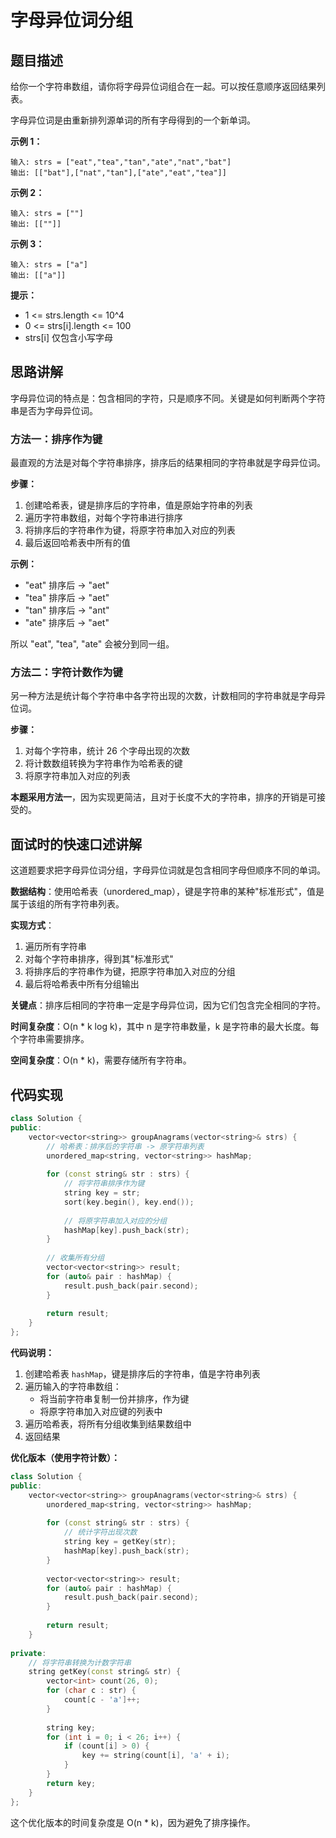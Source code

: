 # 字母异位词分组

## 题目描述

给你一个字符串数组，请你将字母异位词组合在一起。可以按任意顺序返回结果列表。

字母异位词是由重新排列源单词的所有字母得到的一个新单词。

**示例 1：**
```
输入: strs = ["eat","tea","tan","ate","nat","bat"]
输出: [["bat"],["nat","tan"],["ate","eat","tea"]]
```

**示例 2：**
```
输入: strs = [""]
输出: [[""]]
```

**示例 3：**
```
输入: strs = ["a"]
输出: [["a"]]
```

**提示：**
- 1 <= strs.length <= 10^4
- 0 <= strs[i].length <= 100
- strs[i] 仅包含小写字母

## 思路讲解

字母异位词的特点是：包含相同的字符，只是顺序不同。关键是如何判断两个字符串是否为字母异位词。

### 方法一：排序作为键
最直观的方法是对每个字符串排序，排序后的结果相同的字符串就是字母异位词。

**步骤：**
1. 创建哈希表，键是排序后的字符串，值是原始字符串的列表
2. 遍历字符串数组，对每个字符串进行排序
3. 将排序后的字符串作为键，将原字符串加入对应的列表
4. 最后返回哈希表中所有的值

**示例：**
- "eat" 排序后 -> "aet"
- "tea" 排序后 -> "aet"
- "tan" 排序后 -> "ant"
- "ate" 排序后 -> "aet"

所以 "eat", "tea", "ate" 会被分到同一组。

### 方法二：字符计数作为键
另一种方法是统计每个字符串中各字符出现的次数，计数相同的字符串就是字母异位词。

**步骤：**
1. 对每个字符串，统计 26 个字母出现的次数
2. 将计数数组转换为字符串作为哈希表的键
3. 将原字符串加入对应的列表

**本题采用方法一**，因为实现更简洁，且对于长度不大的字符串，排序的开销是可接受的。

## 面试时的快速口述讲解

这道题要求把字母异位词分组，字母异位词就是包含相同字母但顺序不同的单词。

**数据结构**：使用哈希表（unordered_map），键是字符串的某种"标准形式"，值是属于该组的所有字符串列表。

**实现方式**：
1. 遍历所有字符串
2. 对每个字符串排序，得到其"标准形式"
3. 将排序后的字符串作为键，把原字符串加入对应的分组
4. 最后将哈希表中所有分组输出

**关键点**：排序后相同的字符串一定是字母异位词，因为它们包含完全相同的字符。

**时间复杂度**：O(n * k log k)，其中 n 是字符串数量，k 是字符串的最大长度。每个字符串需要排序。

**空间复杂度**：O(n * k)，需要存储所有字符串。

## 代码实现

```cpp
class Solution {
public:
    vector<vector<string>> groupAnagrams(vector<string>& strs) {
        // 哈希表：排序后的字符串 -> 原字符串列表
        unordered_map<string, vector<string>> hashMap;
        
        for (const string& str : strs) {
            // 将字符串排序作为键
            string key = str;
            sort(key.begin(), key.end());
            
            // 将原字符串加入对应的分组
            hashMap[key].push_back(str);
        }
        
        // 收集所有分组
        vector<vector<string>> result;
        for (auto& pair : hashMap) {
            result.push_back(pair.second);
        }
        
        return result;
    }
};
```

**代码说明：**
1. 创建哈希表 `hashMap`，键是排序后的字符串，值是字符串列表
2. 遍历输入的字符串数组：
   - 将当前字符串复制一份并排序，作为键
   - 将原字符串加入对应键的列表中
3. 遍历哈希表，将所有分组收集到结果数组中
4. 返回结果

**优化版本（使用字符计数）：**
```cpp
class Solution {
public:
    vector<vector<string>> groupAnagrams(vector<string>& strs) {
        unordered_map<string, vector<string>> hashMap;
        
        for (const string& str : strs) {
            // 统计字符出现次数
            string key = getKey(str);
            hashMap[key].push_back(str);
        }
        
        vector<vector<string>> result;
        for (auto& pair : hashMap) {
            result.push_back(pair.second);
        }
        
        return result;
    }
    
private:
    // 将字符串转换为计数字符串
    string getKey(const string& str) {
        vector<int> count(26, 0);
        for (char c : str) {
            count[c - 'a']++;
        }
        
        string key;
        for (int i = 0; i < 26; i++) {
            if (count[i] > 0) {
                key += string(count[i], 'a' + i);
            }
        }
        return key;
    }
};
```

这个优化版本的时间复杂度是 O(n * k)，因为避免了排序操作。

